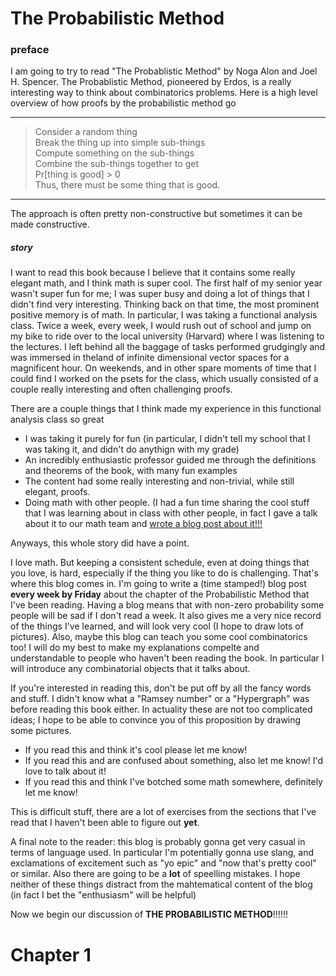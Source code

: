 # The Probabilistic Method 

### preface
I am going to try to read "The Probablistic Method" by Noga Alon and Joel H.
Spencer. The Probablistic Method, pioneered by Erdos, is a really interesting
way to think about combinatorics problems. Here is a high level overview of how
proofs by the probabilistic method go 

---

> Consider a random thing  
> Break the thing up into simple sub-things  
> Compute something on the sub-things  
> Combine the sub-things together to get   
> Pr[thing is good] > 0  
> Thus, there must be some thing that is good.  

---

The approach is often pretty non-constructive but sometimes it can be made
constructive. 

##### story

I want to read this book because I believe that it contains some really elegant
math, and I think math is super cool. The first half of my senior year wasn't
super fun for me; I was super busy and doing a lot of things that I didn't find
very interesting. Thinking back on that time, the most prominent positive
memory is of math. In particular, I was taking a functional analysis class.
Twice a week, every week, I would rush out of school and jump on my bike to
ride over to the local university (Harvard) where I was listening to the
lectures. I left behind all the baggage of tasks performed grudgingly and was
immersed in theland of infinite dimensional vector spaces for a magnificent
hour. On weekends, and in other spare moments of time that I could find I
worked on the psets for the class, which usually consisted of a couple really
interesting and often challenging proofs.

There are a couple things that I think made my experience in this functional
analysis class so great

- I was taking it purely for fun (in particular, I didn't tell my school that I was taking it, and didn't do anythign with my grade)
- An incredibly enthusiastic professor guided me through the definitions and theorems of the book, with many fun examples 
- The content had some really interesting and non-trivial, while still elegant, proofs. 
- Doing math with other people. (I had a fun time sharing the cool stuff that I was learning about in class with other people, in fact I gave a talk about it to our math team and [wrote a blog post about it!!!](https://awestover.github.io/skyspace/functional_analysis/) 

Anyways, this whole story did have a point.

I love math. But keeping a consistent schedule, even at doing things that you
love, is hard, especially if the thing you like to do is challenging. 
That's where this blog comes in. 
I'm going to write a (time stamped!) blog post **every week by Friday** about
the chapter of the Probabilistic Method that I've been reading.
Having a blog means that with non-zero probability some people will be sad if I
don't read a week. It also gives me a very nice record of the things I've
learned, and will look very cool (I hope to draw lots of pictures). 
Also, maybe this blog can teach you some cool combinatorics too! I will do my
best to make my explanations compelte and understandable to people who haven't
been reading the book. In particular I will introduce any combinatorial objects
that it talks about.

If you're interested in reading this, don't be put off by all the fancy words
and stuff. I didn't know what a "Ramsey number" or a "Hypergraph" was before
reading this book either. In actuality these are not too complicated ideas; I
hope to be able to convince you of this proposition by drawing some pictures.

- If you read this and think it's cool please let me know! 
- If you read this and are confused about something, also let me know! I'd love to talk about it!
- If you read this and think I've botched some math somewhere, definitely let me know!

This is difficult stuff, there are a lot of exercises from the sections that
I've read that I haven't been able to figure out **yet**.

A final note to the reader: this blog is probably gonna get very casual in
terms of language used. In particular I'm potentially gonna use slang, and
exclamations of excitement such as "yo epic" and "now that's pretty cool" or
similar. Also there are going to be a **lot** of speelling mistakes. I hope
neither of these things distract from the mahtematical content of the blog (in
fact I bet the "enthusiasm" will be helpful)

Now we begin our discussion of **THE PROBABILISTIC METHOD**!!!!!!  

# Chapter 1

